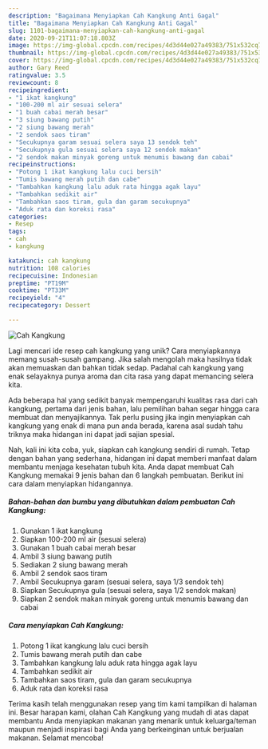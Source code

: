 ```yaml
---
description: "Bagaimana Menyiapkan Cah Kangkung Anti Gagal"
title: "Bagaimana Menyiapkan Cah Kangkung Anti Gagal"
slug: 1101-bagaimana-menyiapkan-cah-kangkung-anti-gagal
date: 2020-09-21T11:07:18.803Z
image: https://img-global.cpcdn.com/recipes/4d3d44e027a49383/751x532cq70/cah-kangkung-foto-resep-utama.jpg
thumbnail: https://img-global.cpcdn.com/recipes/4d3d44e027a49383/751x532cq70/cah-kangkung-foto-resep-utama.jpg
cover: https://img-global.cpcdn.com/recipes/4d3d44e027a49383/751x532cq70/cah-kangkung-foto-resep-utama.jpg
author: Gary Reed
ratingvalue: 3.5
reviewcount: 8
recipeingredient:
- "1 ikat kangkung"
- "100-200 ml air sesuai selera"
- "1 buah cabai merah besar"
- "3 siung bawang putih"
- "2 siung bawang merah"
- "2 sendok saos tiram"
- "Secukupnya garam sesuai selera saya 13 sendok teh"
- "Secukupnya gula sesuai selera saya 12 sendok makan"
- "2 sendok makan minyak goreng untuk menumis bawang dan cabai"
recipeinstructions:
- "Potong 1 ikat kangkung lalu cuci bersih"
- "Tumis bawang merah putih dan cabe"
- "Tambahkan kangkung lalu aduk rata hingga agak layu"
- "Tambahkan sedikit air"
- "Tambahkan saos tiram, gula dan garam secukupnya"
- "Aduk rata dan koreksi rasa"
categories:
- Resep
tags:
- cah
- kangkung

katakunci: cah kangkung 
nutrition: 108 calories
recipecuisine: Indonesian
preptime: "PT19M"
cooktime: "PT33M"
recipeyield: "4"
recipecategory: Dessert

---
```



![Cah Kangkung](https://img-global.cpcdn.com/recipes/4d3d44e027a49383/751x532cq70/cah-kangkung-foto-resep-utama.jpg)

Lagi mencari ide resep cah kangkung yang unik? Cara menyiapkannya memang susah-susah gampang. Jika salah mengolah maka hasilnya tidak akan memuaskan dan bahkan tidak sedap. Padahal cah kangkung yang enak selayaknya punya aroma dan cita rasa yang dapat memancing selera kita.



Ada beberapa hal yang sedikit banyak mempengaruhi kualitas rasa dari cah kangkung, pertama dari jenis bahan, lalu pemilihan bahan segar hingga cara membuat dan menyajikannya. Tak perlu pusing jika ingin menyiapkan cah kangkung yang enak di mana pun anda berada, karena asal sudah tahu triknya maka hidangan ini dapat jadi sajian spesial.


Nah, kali ini kita coba, yuk, siapkan cah kangkung sendiri di rumah. Tetap dengan bahan yang sederhana, hidangan ini dapat memberi manfaat dalam membantu menjaga kesehatan tubuh kita. Anda dapat membuat Cah Kangkung memakai 9 jenis bahan dan 6 langkah pembuatan. Berikut ini cara dalam menyiapkan hidangannya.

<!--inarticleads1-->

##### Bahan-bahan dan bumbu yang dibutuhkan dalam pembuatan Cah Kangkung:

1. Gunakan 1 ikat kangkung
1. Siapkan 100-200 ml air (sesuai selera)
1. Gunakan 1 buah cabai merah besar
1. Ambil 3 siung bawang putih
1. Sediakan 2 siung bawang merah
1. Ambil 2 sendok saos tiram
1. Ambil Secukupnya garam (sesuai selera, saya 1/3 sendok teh)
1. Siapkan Secukupnya gula (sesuai selera, saya 1/2 sendok makan)
1. Siapkan 2 sendok makan minyak goreng untuk menumis bawang dan cabai




<!--inarticleads2-->

##### Cara menyiapkan Cah Kangkung:

1. Potong 1 ikat kangkung lalu cuci bersih
1. Tumis bawang merah putih dan cabe
1. Tambahkan kangkung lalu aduk rata hingga agak layu
1. Tambahkan sedikit air
1. Tambahkan saos tiram, gula dan garam secukupnya
1. Aduk rata dan koreksi rasa




Terima kasih telah menggunakan resep yang tim kami tampilkan di halaman ini. Besar harapan kami, olahan Cah Kangkung yang mudah di atas dapat membantu Anda menyiapkan makanan yang menarik untuk keluarga/teman maupun menjadi inspirasi bagi Anda yang berkeinginan untuk berjualan makanan. Selamat mencoba!
